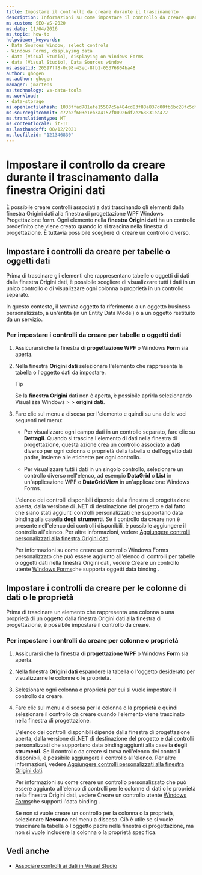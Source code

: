 ```yaml
---
title: Impostare il controllo da creare durante il trascinamento
description: Informazioni su come impostare il controllo da creare quando si trascina dalla finestra Origini dati alla finestra di progettazione WPF o Windows Form in Visual Studio.
ms.custom: SEO-VS-2020
ms.date: 11/04/2016
ms.topic: how-to
helpviewer_keywords:
- Data Sources Window, select controls
- Windows Forms, displaying data
- data [Visual Studio], displaying on Windows Forms
- data [Visual Studio], Data Sources window
ms.assetid: 20597ff8-0c98-43ec-8fb1-05376804ba48
author: ghogen
ms.author: ghogen
manager: jmartens
ms.technology: vs-data-tools
ms.workload:
- data-storage
ms.openlocfilehash: 1033ffad781efe15507c5a484cd83f88a837d00fb6bc28fc5df78404076d6361
ms.sourcegitcommit: c72b2f603e1eb3a4157f00926df2e263831ea472
ms.translationtype: MT
ms.contentlocale: it-IT
ms.lasthandoff: 08/12/2021
ms.locfileid: "121346830"
---
```

# <a name="set-the-control-to-be-created-when-dragging-from-the-data-sources-window"></a>Impostare il controllo da creare durante il trascinamento dalla finestra Origini dati

È possibile creare controlli associati a  dati trascinando gli elementi dalla finestra Origini dati alla finestra di progettazione WPF Windows Progettazione form. Ogni elemento nella **finestra Origini dati** ha un controllo predefinito che viene creato quando lo si trascina nella finestra di progettazione. È tuttavia possibile scegliere di creare un controllo diverso.

## <a name="set-the-controls-to-be-created-for-data-tables-or-objects"></a>Impostare i controlli da creare per tabelle o oggetti dati

Prima di trascinare gli elementi che  rappresentano tabelle o oggetti di dati dalla finestra Origini dati, è possibile scegliere di visualizzare tutti i dati in un unico controllo o di visualizzare ogni colonna o proprietà in un controllo separato.

In questo contesto, il *termine* oggetto fa riferimento a un oggetto business personalizzato, a un'entità (in un Entity Data Model) o a un oggetto restituito da un servizio.

### <a name="to-set-the-controls-to-be-created-for-data-tables-or-objects"></a>Per impostare i controlli da creare per tabelle o oggetti dati

1. Assicurarsi che la finestra **di progettazione WPF** o Windows **Form** sia aperta.

2. Nella finestra **Origini dati** selezionare l'elemento che rappresenta la tabella o l'oggetto dati da impostare.

   > [!TIP]
   > Se la **finestra Origini** dati non è aperta, è possibile aprirla selezionando Visualizza Windows   >    >  **origini dati**.

3. Fare clic sul menu a discesa per l'elemento e quindi su una delle voci seguenti nel menu:

    - Per visualizzare ogni campo dati in un controllo separato, fare clic su **Dettagli**. Quando si trascina l'elemento di dati nella finestra di progettazione, questa azione crea un controllo associato a dati diverso per ogni colonna o proprietà della tabella o dell'oggetto dati padre, insieme alle etichette per ogni controllo.

    - Per visualizzare tutti i dati in un singolo controllo, selezionare un controllo diverso nell'elenco, ad esempio **DataGrid** o **List** in un'applicazione WPF o **DataGridView** in un'applicazione Windows Forms.

    L'elenco dei controlli disponibili dipende dalla finestra di progettazione aperta, dalla versione di .NET di destinazione del progetto e dal fatto che siano stati aggiunti controlli personalizzati che supportano data binding alla casella **degli strumenti**. Se il controllo da creare non è presente nell'elenco dei controlli disponibili, è possibile aggiungere il controllo all'elenco. Per altre informazioni, vedere [Aggiungere controlli personalizzati alla finestra Origini dati](../data-tools/add-custom-controls-to-the-data-sources-window.md).

    Per informazioni su come creare un controllo Windows Forms personalizzato che può essere aggiunto  all'elenco di controlli per tabelle o oggetti dati nella finestra Origini dati, vedere Creare un controllo utente [Windows Forms](../data-tools/create-a-windows-forms-user-control-that-supports-complex-data-binding.md)che supporta oggetti data binding .

## <a name="set-the-controls-to-be-created-for-data-columns-or-properties"></a>Impostare i controlli da creare per le colonne di dati o le proprietà

Prima di trascinare un elemento che rappresenta una  colonna o una proprietà di un oggetto dalla finestra Origini dati alla finestra di progettazione, è possibile impostare il controllo da creare.

### <a name="to-set-the-controls-to-be-created-for-columns-or-properties"></a>Per impostare i controlli da creare per colonne o proprietà

1. Assicurarsi che la finestra **di progettazione WPF** o Windows **Form** sia aperta.

2. Nella finestra **Origini dati** espandere la tabella o l'oggetto desiderato per visualizzarne le colonne o le proprietà.

3. Selezionare ogni colonna o proprietà per cui si vuole impostare il controllo da creare.

4. Fare clic sul menu a discesa per la colonna o la proprietà e quindi selezionare il controllo da creare quando l'elemento viene trascinato nella finestra di progettazione.

     L'elenco dei controlli disponibili dipende dalla finestra di progettazione aperta, dalla versione di .NET di destinazione del progetto e dai controlli personalizzati che supportano data binding aggiunti alla casella **degli strumenti**. Se il controllo da creare si trova nell'elenco dei controlli disponibili, è possibile aggiungere il controllo all'elenco. Per altre informazioni, vedere [Aggiungere controlli personalizzati alla finestra Origini dati](../data-tools/add-custom-controls-to-the-data-sources-window.md).

     Per informazioni su come creare un controllo personalizzato che può essere aggiunto  all'elenco di controlli per le colonne di dati o le proprietà nella finestra Origini dati, vedere Creare un controllo utente [Windows Forms](../data-tools/create-a-windows-forms-user-control-that-supports-simple-data-binding.md)che supporti l'data binding .

     Se non si vuole creare un controllo per la colonna o la proprietà, selezionare **Nessuno** nel menu a discesa. Ciò è utile se si vuole trascinare la tabella o l'oggetto padre nella finestra di progettazione, ma non si vuole includere la colonna o la proprietà specifica.

## <a name="see-also"></a>Vedi anche

- [Associare controlli ai dati in Visual Studio](../data-tools/bind-controls-to-data-in-visual-studio.md)
